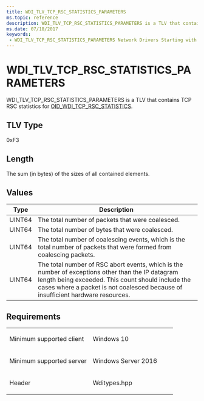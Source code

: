 ```yaml
---
title: WDI_TLV_TCP_RSC_STATISTICS_PARAMETERS
ms.topic: reference
description: WDI_TLV_TCP_RSC_STATISTICS_PARAMETERS is a TLV that contains TCP RSC statistics for OID_WDI_TCP_RSC_STATISTICS.
ms.date: 07/18/2017
keywords:
 - WDI_TLV_TCP_RSC_STATISTICS_PARAMETERS Network Drivers Starting with Windows Vista
---
```


# WDI\_TLV\_TCP\_RSC\_STATISTICS\_PARAMETERS


WDI\_TLV\_TCP\_RSC\_STATISTICS\_PARAMETERS is a TLV that contains TCP RSC statistics for [OID\_WDI\_TCP\_RSC\_STATISTICS](./oid-wdi-tcp-rsc-statistics.md).

## TLV Type


0xF3

## Length


The sum (in bytes) of the sizes of all contained elements.

## Values


| Type   | Description                                                                                                                                                                                                                               |
|--------|-------------------------------------------------------------------------------------------------------------------------------------------------------------------------------------------------------------------------------------------|
| UINT64 | The total number of packets that were coalesced.                                                                                                                                                                                          |
| UINT64 | The total number of bytes that were coalesced.                                                                                                                                                                                            |
| UINT64 | The total number of coalescing events, which is the total number of packets that were formed from coalescing packets.                                                                                                                     |
| UINT64 | The total number of RSC abort events, which is the number of exceptions other than the IP datagram length being exceeded. This count should include the cases where a packet is not coalesced because of insufficient hardware resources. |

 

## Requirements

<table>
<colgroup>
<col width="50%" />
<col width="50%" />
</colgroup>
<tbody>
<tr class="odd">
<td><p>Minimum supported client</p></td>
<td><p>Windows 10</p></td>
</tr>
<tr class="even">
<td><p>Minimum supported server</p></td>
<td><p>Windows Server 2016</p></td>
</tr>
<tr class="odd">
<td><p>Header</p></td>
<td>Wditypes.hpp</td>
</tr>
</tbody>
</table>

 

